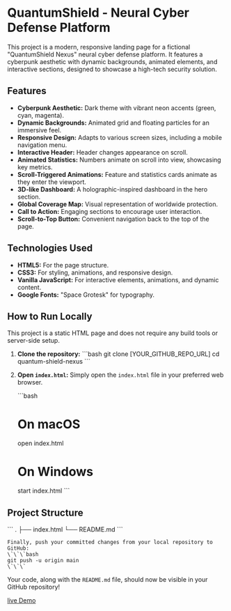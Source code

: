 # QuantumShield - Neural Cyber Defense Platform

This project is a modern, responsive landing page for a fictional "QuantumShield Nexus" neural cyber defense platform. It features a cyberpunk aesthetic with dynamic backgrounds, animated elements, and interactive sections, designed to showcase a high-tech security solution.

## Features

- **Cyberpunk Aesthetic:** Dark theme with vibrant neon accents (green, cyan, magenta).
- **Dynamic Backgrounds:** Animated grid and floating particles for an immersive feel.
- **Responsive Design:** Adapts to various screen sizes, including a mobile navigation menu.
- **Interactive Header:** Header changes appearance on scroll.
- **Animated Statistics:** Numbers animate on scroll into view, showcasing key metrics.
- **Scroll-Triggered Animations:** Feature and statistics cards animate as they enter the viewport.
- **3D-like Dashboard:** A holographic-inspired dashboard in the hero section.
- **Global Coverage Map:** Visual representation of worldwide protection.
- **Call to Action:** Engaging sections to encourage user interaction.
- **Scroll-to-Top Button:** Convenient navigation back to the top of the page.

## Technologies Used

- **HTML5:** For the page structure.
- **CSS3:** For styling, animations, and responsive design.
- **Vanilla JavaScript:** For interactive elements, animations, and dynamic content.
- **Google Fonts:** "Space Grotesk" for typography.

## How to Run Locally

This project is a static HTML page and does not require any build tools or server-side setup.

1.  **Clone the repository:**
    \`\`\`bash
    git clone [YOUR_GITHUB_REPO_URL]
    cd quantum-shield-nexus
    \`\`\`
2.  **Open `index.html`:**
    Simply open the `index.html` file in your preferred web browser.

    \`\`\`bash

    # On macOS

    open index.html

    # On Windows

    start index.html
    \`\`\`

## Project Structure

\`\`\`
.
├── index.html
└── README.md
\`\`\`

    Finally, push your committed changes from your local repository to GitHub:
    \`\`\`bash
    git push -u origin main
    \`\`\`

Your code, along with the `README.md` file, should now be visible in your GitHub repository!

[live Demo](https://quantum-shield-kappa.vercel.app/)
